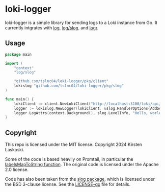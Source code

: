 # loki-logger

loki-logger is a simple library for sending logs to a Loki instance from Go. It currently intgrates with [log],
[log/slog], and [logr].

[log]: https://pkg.go.dev/log
[log/slog]: https://pkg.go.dev/log/slog
[logr]: https://pkg.go.dev/github.com/go-logr/logr

## Usage

```go
package main

import (
	"context"
	"log/slog"

	"github.com/tslnc04/loki-logger/pkg/client"
	lokislog "github.com/tslnc04/loki-logger/pkg/slog"
)

func main() {
	lokiClient := client.NewLokiClient("http://localhost:3100/loki/api/v1/push")
	logger := lokislog.NewLogger(lokiClient, &slog.HandlerOptions{AddSource: true})
	logger.LogAttrs(context.Background(), slog.LevelInfo, "Hello, world!", slog.Bool("test", true))
}
```

## Copyright

This repo is licensed under the MIT license. Copyright 2024 Kirsten Laskoski.

Some of the code is based heavily on Promtail, in particular the [labelsMapToString function]. The original code is licensed under the Apache 2.0 license.

Code has also been taken from the [slog package], which is licensed under the BSD 3-clause license. See the [LICENSE-go] file for details.

[labelsMapToString function]: https://github.com/grafana/loki/blob/main/clients/pkg/promtail/client/batch.go#L76
[slog package]: https://pkg.go.dev/log/slog
[LICENSE-go]: ./LICENSE-go
